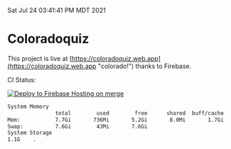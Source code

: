 Sat Jul 24 03:41:41 PM MDT 2021

# Coloradoquiz


This project is live at [https://coloradoquiz.web.app](https://coloradoquiz.web.app "colorado!") thanks to Firebase.

CI Status: 

[![Deploy to Firebase Hosting on merge](https://github.com/teamkushal/coloradoquiz/actions/workflows/firebase-hosting-merge.yml/badge.svg)](https://github.com/teamkushal/coloradoquiz/actions/workflows/firebase-hosting-merge.yml)

```bash
System Memory
               total        used        free      shared  buff/cache   available
Mem:           7.7Gi       736Mi       5.2Gi       8.0Mi       1.7Gi       6.6Gi
Swap:          7.6Gi        43Mi       7.6Gi
System Storage
1.1G	.
```
```bash
